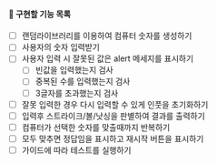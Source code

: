#### 📌 구현할 기능 목록

- [ ] 랜덤라이브러리를 이용하여 컴퓨터 숫자를 생성하기
- [ ] 사용자의 숫자 입력받기
- [ ] 사용자 입력 시 잘못된 값은 alert 메세지를 표시하기
  - [ ] 빈값을 입력했는지 검사
  - [ ] 중복된 수를 입력했는지 검사
  - [ ] 3글자를 초과했는지 검사
- [ ] 잘못 입력한 경우 다시 입력할 수 있게 인풋을 초기화하기
- [ ] 입력후 스트라이크/볼/낫싱을 판별하여 결과를 출력하기
- [ ] 컴퓨터가 선택한 숫자를 맞출때까지 반복하기
- [ ] 모두 맞추면 정답임을 표시하고 재시작 버튼을 표시하기
- [ ] 가이드에 따라 테스트를 실행하기
